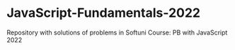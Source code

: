 # JavaScript-Fundamentals-2022
Repository with solutions of problems in Softuni Course: PB with JavaScript 2022
